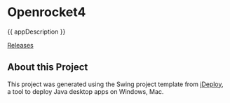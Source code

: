 # Openrocket4

{{ appDescription }}

[Releases](https://github.com/sovanmohan/openrocket4/releases)

## About this Project

This project was generated using the Swing project template from [jDeploy](https://www.jdeploy.com), a tool to deploy Java desktop apps on Windows, Mac.